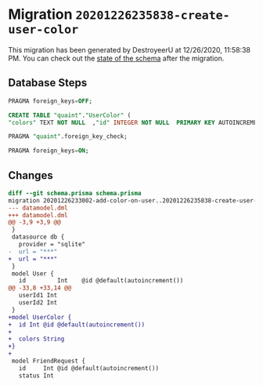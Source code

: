 # Migration `20201226235838-create-user-color`

This migration has been generated by DestroyeerU at 12/26/2020, 11:58:38 PM.
You can check out the [state of the schema](./schema.prisma) after the migration.

## Database Steps

```sql
PRAGMA foreign_keys=OFF;

CREATE TABLE "quaint"."UserColor" (
"colors" TEXT NOT NULL  ,"id" INTEGER NOT NULL  PRIMARY KEY AUTOINCREMENT)

PRAGMA "quaint".foreign_key_check;

PRAGMA foreign_keys=ON;
```

## Changes

```diff
diff --git schema.prisma schema.prisma
migration 20201226233002-add-color-on-user..20201226235838-create-user-color
--- datamodel.dml
+++ datamodel.dml
@@ -3,9 +3,9 @@
 }
 datasource db {
   provider = "sqlite"
-  url = "***"
+  url = "***"
 }
 model User {
   id         Int    @id @default(autoincrement())
@@ -33,8 +33,14 @@
   userId1 Int
   userId2 Int
 }
+model UserColor {
+  id Int @id @default(autoincrement())
+
+  colors String
+}
+
 model FriendRequest {
   id     Int @id @default(autoincrement())
   status Int
```


